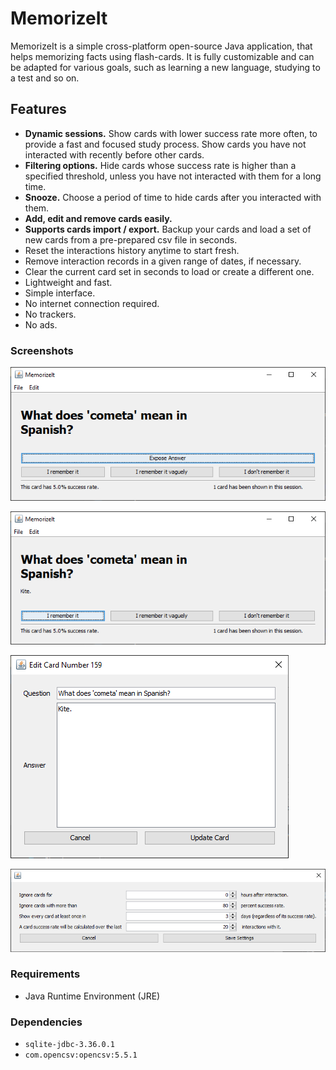 # MemorizeIt

MemorizeIt is a simple cross-platform open-source Java application, that helps memorizing facts using flash-cards. It is fully customizable and can be adapted for various goals, such as learning a new language, studying to a test and so on.

## Features

* **Dynamic sessions.** Show cards with lower success rate more often, to provide a fast and focused study process. Show cards you have not interacted with recently before other cards.
* **Filtering options.** Hide cards whose success rate is higher than a specified threshold, unless you have not interacted with them for a long time.
* **Snooze.** Choose a period of time to hide cards after you interacted with them.
* **Add, edit and remove cards easily.**
* **Supports cards import / export.** Backup your cards and load a set of new cards from a pre-prepared csv file in seconds.
* Reset the interactions history anytime to start fresh.
* Remove interaction records in a given range of dates, if necessary.
* Clear the current card set in seconds to load or create a different one.
* Lightweight and fast.
* Simple interface.
* No internet connection required.
* No trackers.
* No ads.

### Screenshots

![1](readme.assets/1.png)

![2](readme.assets/2.png)

![4](readme.assets/4.png)

![3](readme.assets/3.png)

### Requirements

* Java Runtime Environment (JRE)

### Dependencies

* `sqlite-jdbc-3.36.0.1`
* `com.opencsv:opencsv:5.5.1`

